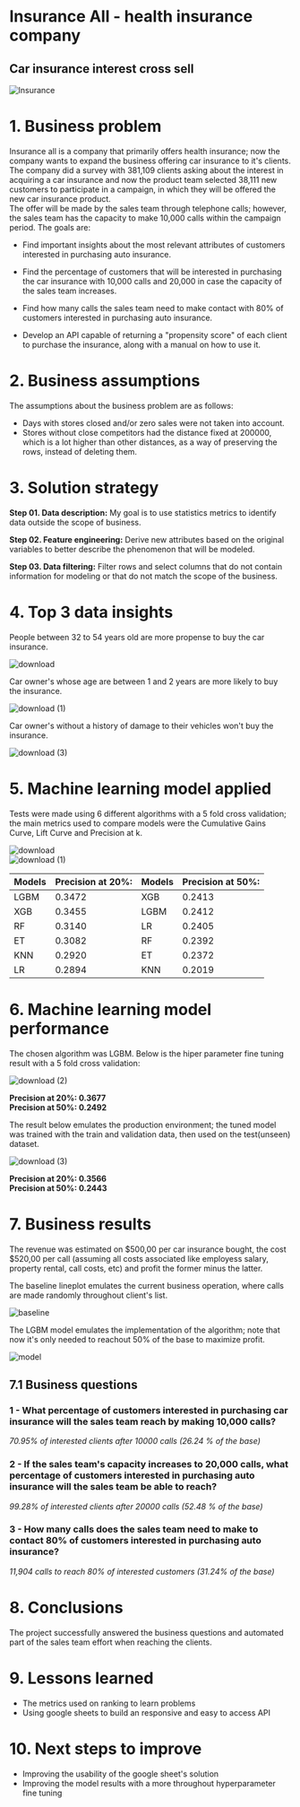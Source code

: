 # **Insurance All** - health insurance company
## **Car insurance interest cross sell**   
![Insurance](https://github.com/Soturno95/Car-Insurance-Interest/assets/95311171/8916c717-9370-40fe-9f74-921e54d3bc87)


# **1. Business problem**
Insurance all is a company that primarily offers health insurance; now the company wants to expand the business offering car insurance to it's clients.   
The company did a survey with 381,109 clients asking about the interest in acquiring a car insurance and now the product team selected 38,111 new customers to participate in a campaign, in which they will be offered the new car insurance product.    
The offer will be made by the sales team through telephone calls; however, the sales team has the capacity to make 10,000 calls within the campaign period.
The goals are:   

- Find important insights about the most relevant attributes of customers interested in purchasing auto insurance.

- Find the percentage of customers that will be interested in purchasing the car insurance with 10,000 calls and 20,000 in case the capacity of the sales team increases.     
- Find how many calls the sales team need to make contact with 80% of customers interested in purchasing auto insurance.  

- Develop an API capable of returning a "propensity score" of each client to purchase the insurance, along with a manual on how to use it.    

# **2. Business assumptions**
The assumptions about the business problem are as follows:       
- Days with stores closed and/or zero sales were not taken into account.       
- Stores without close competitors had the distance fixed at 200000, which is a lot higher than other distances, as a way of preserving the rows, instead of deleting them.   



# **3. Solution strategy**
**Step 01. Data description:** My goal is to use statistics metrics to identify data outside the scope of business.   

**Step 02. Feature engineering:** Derive new attributes based on the original variables to better describe the phenomenon that will be modeled.    

**Step 03. Data filtering:** Filter rows and select columns that do not contain information for modeling or that do not match the scope of the business.   

# **4. Top 3 data insights**   

People between 32 to 54 years old are more propense to buy the car insurance.    

![download](https://github.com/Soturno95/Car-Insurance-Interest/assets/95311171/4a0ea4bf-ce45-40ca-9f73-f84557dcaca8)

Car owner's whose age are between 1 and 2 years are more likely to buy the insurance.   

![download (1)](https://github.com/Soturno95/Car-Insurance-Interest/assets/95311171/c2eb07b8-332c-46ea-93e6-d4693f0c047a)

Car owner's without a history of damage to their vehicles won't buy the insurance.       

![download (3)](https://github.com/Soturno95/Car-Insurance-Interest/assets/95311171/916b97cb-ee91-4d9f-ad20-f0f4b0c39a05)

# **5. Machine learning model applied**   
Tests were made using 6 different algorithms with a 5 fold cross validation; the main metrics used to compare models were the Cumulative Gains Curve, Lift Curve and Precision at k.    

![download](https://github.com/Soturno95/Car-Insurance-Interest/assets/95311171/3264d9fd-f107-4fc3-9b25-9efb80eff749)   
![download (1)](https://github.com/Soturno95/Car-Insurance-Interest/assets/95311171/907f7b70-46b5-4e98-b786-640d6f4f67b6)   

|Models| Precision at 20%:| Models| Precision at 50%:|
|---------|---------------------|--------------|--------|
|LGBM    |0.3472|  XGB | 0.2413 |
|XGB     |0.3455|  LGBM | 0.2412 |
|RF      |0.3140|  LR| 0.2405 |
|ET      |0.3082|  RF| 0.2392 |
|KNN     |0.2920|  ET | 0.2372| 
|LR      |0.2894|  KNN| 0.2019|

# **6. Machine learning model performance**   

The chosen algorithm was LGBM. Below is the hiper parameter fine tuning result with a 5 fold cross validation:   

![download (2)](https://github.com/Soturno95/Car-Insurance-Interest/assets/95311171/364aabb9-be1e-4d52-acf0-f49d33d2ea0a)   

**Precision at 20%: 0.3677**    
**Precision at 50%: 0.2492**    

The result below emulates the production environment; the tuned model was trained with the train and validation data, then used on the test(unseen) dataset.

![download (3)](https://github.com/Soturno95/Car-Insurance-Interest/assets/95311171/e16d527a-fe7b-4850-8216-a0948c3fdf32)

**Precision at 20%: 0.3566**       
**Precision at 50%: 0.2443**       

# **7. Business results**   

The revenue was estimated on $500,00 per car insurance bought, the cost $520,00 per call (assuming all costs associated like employess salary, property rental, call costs, etc) and profit the former minus the latter.    

The baseline lineplot emulates the current business operation, where calls are made randomly throughout client's list.

![baseline](https://github.com/Eduardo-95-DS/Car-Insurance-Interest/assets/95311171/683daccb-33b1-4c62-9b7f-3b0669bbb7e5)    


The LGBM model emulates the implementation of the algorithm; note that now it's only needed to reachout 50% of the base to maximize profit. 
    
![model](https://github.com/Eduardo-95-DS/Car-Insurance-Interest/assets/95311171/95211484-7359-4795-abef-1bd238aaabf9)

## **7.1 Business questions**   

### 1 - What percentage of customers interested in purchasing car insurance will the sales team reach by making 10,000 calls?

*70.95% of interested clients after 10000 calls (26.24 % of the base)*  

### 2 - If the sales team's capacity increases to 20,000 calls, what percentage of customers interested in purchasing auto insurance will the sales team be able to reach?  

*99.28% of interested clients after 20000 calls (52.48 % of the base)*   

### 3 - How many calls does the sales team need to make to contact 80% of customers interested in purchasing auto insurance?   

*11,904 calls to reach 80% of interested customers (31.24% of the base)*

# **8. Conclusions**

The project successfully answered the business questions and automated part of the sales team effort when reaching the clients.   

# **9. Lessons learned**   

- The metrics used on ranking to learn problems
- Using google sheets to build an responsive and easy to access API

# **10. Next steps to improve**   

- Improving the usability of the google sheet's solution
- Improving the model results with a more throughout hyperparameter fine tuning
